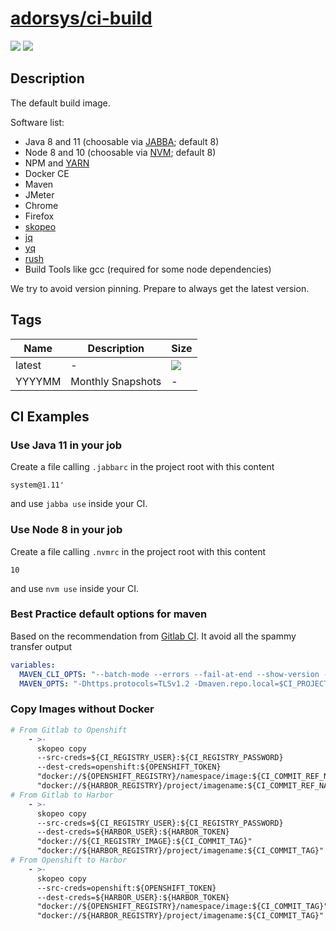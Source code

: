 # [adorsys/ci-build](https://hub.docker.com/r/adorsys/ci-build/)

![](https://img.shields.io/docker/pulls/adorsys/ci-build.svg?logo=docker&style=flat-square)
![](https://img.shields.io/docker/stars/adorsys/ci-build.svg?logo=docker&style=flat-square)

## Description

The default build image. 

Software list:

* Java 8 and 11 (choosable via [JABBA](https://github.com/shyiko/jabba); default 8)
* Node 8 and 10 (choosable via [NVM](https://github.com/creationix/nvm); default 8)
* NPM and [YARN](https://yarnpkg.com/lang/en/)
* Docker CE
* Maven
* JMeter
* Chrome
* Firefox
* [skopeo](https://github.com/containers/skopeo)
* [jq](https://stedolan.github.io/jq/)
* [yq](https://yq.readthedocs.io/en/latest/)
* [rush](https://github.com/shenwei356/rush)
* Build Tools like gcc (required for some node dependencies)

We try to avoid version pinning. Prepare to always get the latest version.

## Tags

| Name | Description | Size | 
| ---- | ----------- | ---- |
| latest | - | ![](https://img.shields.io/microbadger/image-size/adorsys/ci-build.svg?style=flat-square) |
| YYYYMM | Monthly Snapshots | - |

## CI Examples

### Use Java 11 in your job

Create a file calling `.jabbarc` in the project root with this content
```
system@1.11'
```
and use `jabba use` inside your CI.


### Use Node 8 in your job

Create a file calling `.nvmrc` in the project root with this content
```
10
```
and use `nvm use` inside your CI.


### Best Practice default options for maven

Based on the recommendation from [Gitlab CI](https://gitlab.com/gitlab-org/gitlab-ce/blob/master/lib/gitlab/ci/templates/Maven.gitlab-ci.yml).
It avoid all the spammy transfer output
```yaml
variables:
  MAVEN_CLI_OPTS: "--batch-mode --errors --fail-at-end --show-version -DinstallAtEnd=true -DdeployAtEnd=true"
  MAVEN_OPTS: "-Dhttps.protocols=TLSv1.2 -Dmaven.repo.local=$CI_PROJECT_DIR/.m2/repository -Dorg.slf4j.simpleLogger.log.org.apache.maven.cli.transfer.Slf4jMavenTransferListener=WARN -Dorg.slf4j.simpleLogger.showDateTime=true -Djava.awt.headless=true"
```

### Copy Images without Docker

````yaml
# From Gitlab to Openshift
    - >-
      skopeo copy
      --src-creds=${CI_REGISTRY_USER}:${CI_REGISTRY_PASSWORD}
      --dest-creds=openshift:${OPENSHIFT_TOKEN}
      "docker://${OPENSHIFT_REGISTRY}/namespace/image:${CI_COMMIT_REF_NAME}"
      "docker://${HARBOR_REGISTRY}/project/imagename:${CI_COMMIT_REF_NAME}"
# From Gitlab to Harbor
    - >-
      skopeo copy
      --src-creds=${CI_REGISTRY_USER}:${CI_REGISTRY_PASSWORD}
      --dest-creds=${HARBOR_USER}:${HARBOR_TOKEN}
      "docker://${CI_REGISTRY_IMAGE}:${CI_COMMIT_TAG}"
      "docker://${HARBOR_REGISTRY}/project/imagename:${CI_COMMIT_TAG}"
# From Openshift to Harbor
    - >-
      skopeo copy
      --src-creds=openshift:${OPENSHIFT_TOKEN}
      --dest-creds=${HARBOR_USER}:${HARBOR_TOKEN}
      "docker://${OPENSHIFT_REGISTRY}/namespace/image:${CI_COMMIT_TAG}"
      "docker://${HARBOR_REGISTRY}/project/imagename:${CI_COMMIT_TAG}"

````
